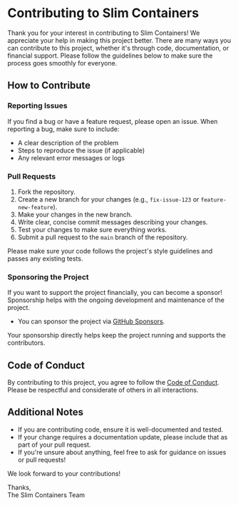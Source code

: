 # Contributing to Slim Containers

Thank you for your interest in contributing to Slim Containers! We appreciate your help in making this project better. There are many ways you can contribute to this project, whether it's through code, documentation, or financial support. Please follow the guidelines below to make sure the process goes smoothly for everyone.

## How to Contribute

### Reporting Issues

If you find a bug or have a feature request, please open an issue. When reporting a bug, make sure to include:

- A clear description of the problem
- Steps to reproduce the issue (if applicable)
- Any relevant error messages or logs

### Pull Requests

1. Fork the repository.
2. Create a new branch for your changes (e.g., `fix-issue-123` or `feature-new-feature`).
3. Make your changes in the new branch.
4. Write clear, concise commit messages describing your changes.
5. Test your changes to make sure everything works.
6. Submit a pull request to the `main` branch of the repository.

Please make sure your code follows the project's style guidelines and passes any existing tests.

### Sponsoring the Project

If you want to support the project financially, you can become a sponsor! Sponsorship helps with the ongoing development and maintenance of the project.

- You can sponsor the project via [GitHub Sponsors](https://github.com/sponsors/VictorMGomes).

Your sponsorship directly helps keep the project running and supports the contributors.

## Code of Conduct

By contributing to this project, you agree to follow the [Code of Conduct](CODE_OF_CONDUCT.md). Please be respectful and considerate of others in all interactions.

## Additional Notes

- If you are contributing code, ensure it is well-documented and tested.
- If your change requires a documentation update, please include that as part of your pull request.
- If you're unsure about anything, feel free to ask for guidance on issues or pull requests!

We look forward to your contributions!

Thanks,  
The Slim Containers Team
